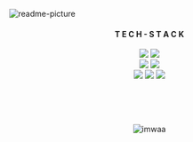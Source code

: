 ![readme-picture](https://user-images.githubusercontent.com/69726409/142743764-7c3258dd-2a4d-4e8f-a2aa-e1f8c716db6f.png)


<h4 align="center">T E C H   -   S T A C K</h4>
<p align="center">
  <img src="https://img.shields.io/badge/angular-%23DD0031.svg?style=for-the-badge&logo=angular&logoColor=black&color=black&labelColor=00efd6">
   <img src="https://img.shields.io/badge/bootstrap-%23563D7C.svg?style=for-the-badge&logo=bootstrap&logoColor=black&color=black&labelColor=00efd6">
 </br>
  <img src="https://img.shields.io/badge/.NET-5C2D91?style=for-the-badge&logo=.net&logoColor=black&color=black&labelColor=00efd6">
  <img src="https://img.shields.io/badge/express.js-%23404d59.svg?style=for-the-badge&logo=express&logoColor=black&color=black&labelColor=00efd6">
  </br>
  <img src="https://img.shields.io/badge/firebase-%23039BE5.svg?style=for-the-badge&logo=firebase&logoColor=black&color=black&labelColor=00efd6">
  <img src="https://img.shields.io/badge/MongoDB-%234ea94b.svg?style=for-the-badge&logo=mongodb&logoColor=black&color=black&labelColor=00efd6">
  <img src="https://img.shields.io/badge/mysql-%2300f.svg?style=for-the-badge&logo=mysql&logoColor=black&color=black&labelColor=00efd6">


 
</p>

 </br>
 </br>
 </br>
 <p align="center"> <img src="https://komarev.com/ghpvc/?username=imwaa&label=Profile%20views&style=flat-square" alt="imwaa" /> </p>

<!-- <p><img align="left" src="https://github-readme-stats.vercel.app/api/top-langs?username=imwaa&show_icons=true&locale=en&layout=compact" alt="imwaa" /></p>
